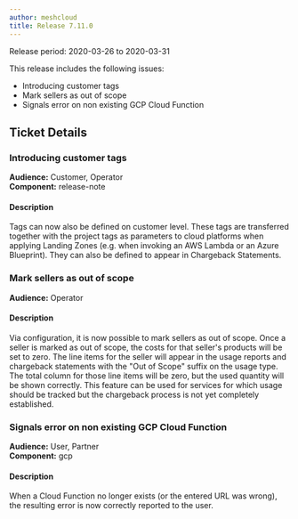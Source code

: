 ```yaml
---
author: meshcloud
title: Release 7.11.0
---
```


Release period: 2020-03-26 to 2020-03-31

This release includes the following issues:
* Introducing customer tags
* Mark sellers as out of scope
* Signals error on non existing GCP Cloud Function
<!--truncate-->

## Ticket Details
### Introducing customer tags
**Audience:** Customer, Operator<br>**Component:** release-note


#### Description
Tags can now also be defined on customer level. These tags are transferred together with the project
tags as parameters to cloud platforms when applying Landing Zones (e.g. when invoking an AWS
Lambda or an Azure Blueprint). They can also be defined to appear in Chargeback Statements.

### Mark sellers as out of scope
**Audience:** Operator<br>

#### Description
Via configuration, it is now possible to mark sellers as out of scope. Once a seller is marked as out of scope,
the costs for that seller's products will be set to zero. The line items for the seller will appear in the usage
reports and chargeback statements with the "Out of Scope" suffix on the usage type. The total column for those line
items will be zero, but the used quantity will be shown correctly. This feature can be used for services for which
usage should be tracked but the chargeback process is not yet completely established.

### Signals error on non existing GCP Cloud Function
**Audience:** User, Partner<br>**Component:** gcp


#### Description
When a Cloud Function no longer exists (or the entered URL was wrong), the resulting error is now correctly reported to the user.


